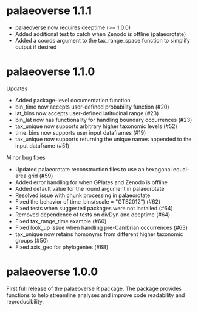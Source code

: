 # palaeoverse 1.1.1

* palaeoverse now requires deeptime (>= 1.0.0)
* Added additional test to catch when Zenodo is offline (palaeorotate)
* Added a coords argument to the tax_range_space function to simplify output if desired

# palaeoverse 1.1.0
Updates

* Added package-level documentation function
* bin_time now accepts user-defined probability function (#20)
* lat_bins now accepts user-defined latitudinal range (#23)
* bin_lat now has functionality for handling boundary occurrences (#23)
* tax_unique now supports arbitrary higher taxonomic levels (#52)
* time_bins now supports user input dataframes (#19)
* tax_unique now supports returning the unique names appended to the input dataframe (#51)

Minor bug fixes

* Updated palaeorotate reconstruction files to use an hexagonal equal-area grid (#59)
* Added error handling for when GPlates and Zenodo is offline
* Added default value for the round argument in palaeorotate
* Resolved issue with chunk processing in palaeorotate
* Fixed the behavior of time_bins(scale = "GTS2012") (#62)
* Fixed tests when suggested packages were not installed (#64)
* Removed dependence of tests on divDyn and deeptime (#64)
* Fixed tax_range_time example (#60)
* Fixed look_up issue when handling pre-Cambrian occurrences (#63)
* tax_unique now retains homonyms from different higher taxonomic groups (#50)
* Fixed axis_geo for phylogenies (#68)

# palaeoverse 1.0.0
First full release of the palaeoverse R package.
The package provides functions to help streamline analyses and improve code readability and reproducibility.
